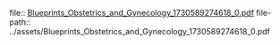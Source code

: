 file:: [Blueprints_Obstetrics_and_Gynecology_1730589274618_0.pdf](../assets/Blueprints_Obstetrics_and_Gynecology_1730589274618_0.pdf)
file-path:: ../assets/Blueprints_Obstetrics_and_Gynecology_1730589274618_0.pdf
